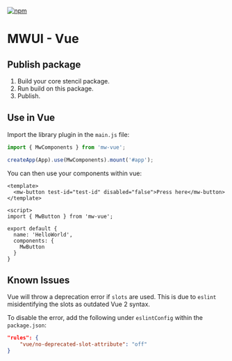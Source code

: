 [![npm](https://img.shields.io/npm/v/tlm-vue?color=blue)](https://www.npmjs.com/package/tlm-vue)

# MWUI - Vue

## Publish package

1. Build your core stencil package.
2. Run build on this package.
3. Publish.

## Use in Vue

Import the library plugin in the `main.js` file:

```JavaScript
import { MwComponents } from 'mw-vue';

createApp(App).use(MwComponents).mount('#app');
```
You can then use your components within vue:

```Vue
<template>
  <mw-button test-id="test-id" disabled="false">Press here</mw-button>
</template>

<script>
import { MwButton } from 'mw-vue';

export default {
  name: 'HelloWorld',
  components: {
    MwButton
  }
}
```

## Known Issues

Vue will throw a deprecation error if `slots` are used. This is due to `eslint` misidentifying the slots as outdated Vue 2
syntax.

To disable the error, add the following under `eslintConfig` within the `package.json`:

```json
"rules": {
    "vue/no-deprecated-slot-attribute": "off"
}
```